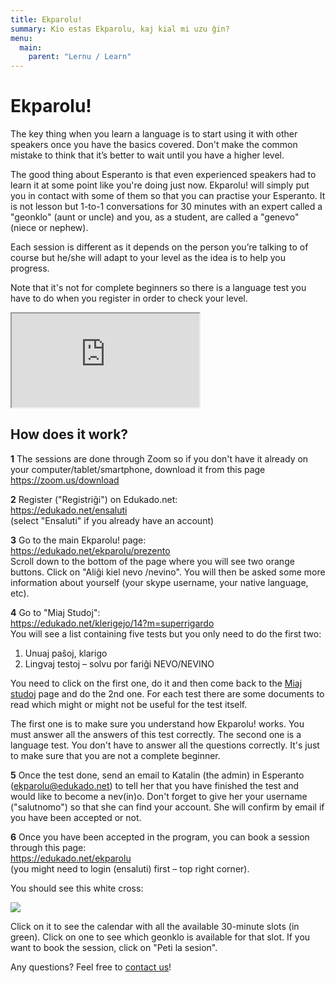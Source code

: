 ```yaml
---
title: Ekparolu!
summary: Kio estas Ekparolu, kaj kial mi uzu ĝin?
menu:
  main:
    parent: "Lernu / Learn"
---
```


# Ekparolu!

The key thing when you learn a language is to start using it with other speakers once you have the basics covered. Don't make the common mistake to think that it’s better to wait until you have a higher level.</p>

The good thing about Esperanto is that even experienced speakers had to learn it at some point like you're doing just now. Ekparolu! will simply put you in contact with some of them so that you can practise your Esperanto. It is not lesson but 1-to-1 conversations for 30 minutes with an expert called a "geonklo" (aunt or uncle) and you, as a student, are called a "genevo" (niece or nephew).

Each session is different as it depends on the person you’re talking to of course but he/she will adapt to your level as the idea is to help you progress.

Note that it's not for complete beginners so there is a language test you have to do when you register in order to check your level.

<div class="video">
<iframe src="https://www.youtube.com/embed/Tggu287A4Yk" allowfullscreen></iframe>
</div>

## How does it work?

**1** The sessions are done through Zoom so if you don't have it already on your computer/tablet/smartphone, download it from this page  
https://zoom.us/download

**2** Register ("Registriĝi") on Edukado.net:  
https://edukado.net/ensaluti  
(select "Ensaluti" if you already have an account)

**3** Go to the main Ekparolu! page:  
https://edukado.net/ekparolu/prezento  
Scroll down to the bottom of the page where you will see two orange buttons. Click on "Aliĝi kiel nevo /nevino". You will then be asked some more information about yourself (your skype username, your native language, etc).

**4** Go to "Miaj Studoj":  
https://edukado.net/klerigejo/14?m=superrigardo  
You will see a list containing five tests but you only need to do the first two:

1. Unuaj paŝoj, klarigo
2. Lingvaj testoj – solvu por fariĝi NEVO/NEVINO

You need to click on the first one, do it and then come back to the [Miaj studoj](https://edukado.net/klerigejo/14?m=superrigardo) page and do the 2nd one. For each test there are some documents to read which might or might not be useful for the test itself.

The first one is to make sure you understand how Ekparolu! works. You must answer all the answers of this test correctly. The second one is a language test. You don't have to answer all the questions correctly. It's just to make sure that you are not a complete beginner.

**5** Once the test done, send an email to Katalin (the admin) in Esperanto (ekparolu@edukado.net) to tell her that you have finished the test and would like to become a nev(in)o. Don't forget to give her your username ("salutnomo") so that she can find your account. She will confirm by email if you have been accepted or not.

**6** Once you have been accepted in the program, you can book a session through this page:  
https://edukado.net/ekparolu  
(you might need to login (ensaluti) first – top right corner).

You should see this white cross:

<img src="https://londonaesperantoklubo.com/images/ekparolu.png" />

Click on it to see the calendar with all the available 30-minute slots (in green). Click on one to see which geonklo is available for that slot. If you want to book the session, click on "Peti la sesion".

Any questions? Feel free to [contact us](../kontaktu)!
